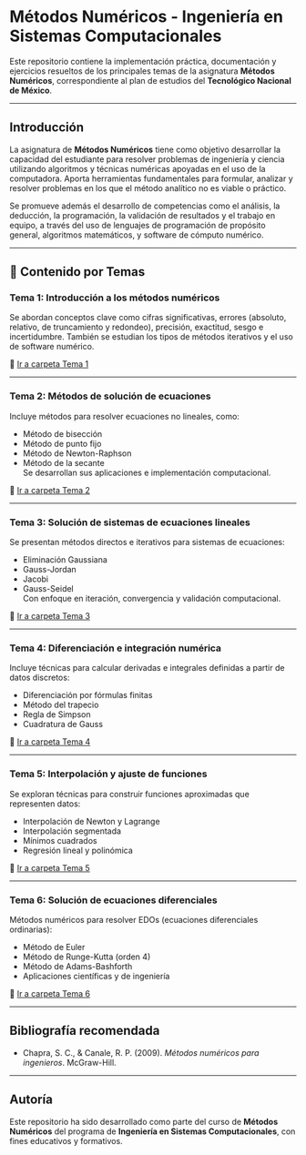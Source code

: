 # Métodos Numéricos - Ingeniería en Sistemas Computacionales

Este repositorio contiene la implementación práctica, documentación y ejercicios resueltos de los principales temas de la asignatura **Métodos Numéricos**, correspondiente al plan de estudios del **Tecnológico Nacional de México**.

---

## Introducción

La asignatura de **Métodos Numéricos** tiene como objetivo desarrollar la capacidad del estudiante para resolver problemas de ingeniería y ciencia utilizando algoritmos y técnicas numéricas apoyadas en el uso de la computadora. Aporta herramientas fundamentales para formular, analizar y resolver problemas en los que el método analítico no es viable o práctico.

Se promueve además el desarrollo de competencias como el análisis, la deducción, la programación, la validación de resultados y el trabajo en equipo, a través del uso de lenguajes de programación de propósito general, algoritmos matemáticos, y software de cómputo numérico.

---

## 📂 Contenido por Temas

### Tema 1: Introducción a los métodos numéricos  
Se abordan conceptos clave como cifras significativas, errores (absoluto, relativo, de truncamiento y redondeo), precisión, exactitud, sesgo e incertidumbre. También se estudian los tipos de métodos iterativos y el uso de software numérico.

📁 [Ir a carpeta Tema 1](https://github.com/paulina-hg/M-todos-Num-ricos-ISC/tree/main/tema1)

---

### Tema 2: Métodos de solución de ecuaciones  
Incluye métodos para resolver ecuaciones no lineales, como:
- Método de bisección
- Método de punto fijo
- Método de Newton-Raphson
- Método de la secante  
Se desarrollan sus aplicaciones e implementación computacional.

📁 [Ir a carpeta Tema 2](https://github.com/paulina-hg/M-todos-Num-ricos-ISC/tree/main/tema2)

---

### Tema 3: Solución de sistemas de ecuaciones lineales  
Se presentan métodos directos e iterativos para sistemas de ecuaciones:
- Eliminación Gaussiana
- Gauss-Jordan
- Jacobi
- Gauss-Seidel  
Con enfoque en iteración, convergencia y validación computacional.

📁 [Ir a carpeta Tema 3](https://github.com/paulina-hg/M-todos-Num-ricos-ISC/tree/main/tema3)

---

### Tema 4: Diferenciación e integración numérica  
Incluye técnicas para calcular derivadas e integrales definidas a partir de datos discretos:
- Diferenciación por fórmulas finitas
- Método del trapecio
- Regla de Simpson
- Cuadratura de Gauss

📁 [Ir a carpeta Tema 4](https://github.com/paulina-hg/M-todos-Num-ricos-ISC/tree/main/tema4)

---

### Tema 5: Interpolación y ajuste de funciones  
Se exploran técnicas para construir funciones aproximadas que representen datos:
- Interpolación de Newton y Lagrange
- Interpolación segmentada
- Mínimos cuadrados
- Regresión lineal y polinómica

📁 [Ir a carpeta Tema 5](https://github.com/paulina-hg/M-todos-Num-ricos-ISC/tree/main/tema5)

---

### Tema 6: Solución de ecuaciones diferenciales  
Métodos numéricos para resolver EDOs (ecuaciones diferenciales ordinarias):
- Método de Euler
- Método de Runge-Kutta (orden 4)
- Método de Adams-Bashforth
- Aplicaciones científicas y de ingeniería

📁 [Ir a carpeta Tema 6](https://github.com/paulina-hg/M-todos-Num-ricos-ISC/tree/main/tema6)

---

## Bibliografía recomendada

- Chapra, S. C., & Canale, R. P. (2009). *Métodos numéricos para ingenieros*. McGraw-Hill.

---

## Autoría

Este repositorio ha sido desarrollado como parte del curso de **Métodos Numéricos** del programa de **Ingeniería en Sistemas Computacionales**, con fines educativos y formativos.

